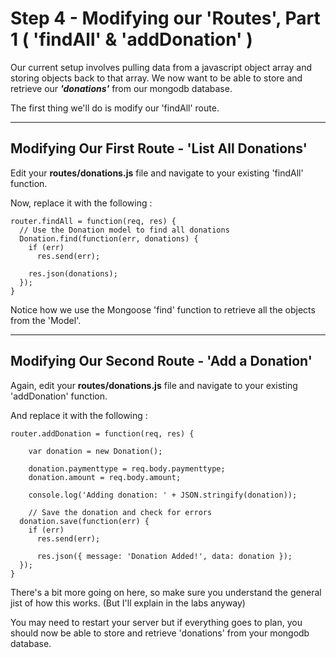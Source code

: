 # Step 4 - Modifying our 'Routes', Part 1 ( 'findAll' & 'addDonation' )

Our current setup involves pulling data from a javascript object array and storing objects back to that array. We now want to be able to store and retrieve our ***'donations'*** from our mongodb database.

The first thing we'll do is modify our 'findAll' route.

---
## Modifying Our First Route - 'List All Donations'

Edit your **routes/donations.js** file and navigate to your existing 'findAll' function.

Now, replace it with the following :

```
router.findAll = function(req, res) {
  // Use the Donation model to find all donations
  Donation.find(function(err, donations) {
    if (err)
      res.send(err);

    res.json(donations);
  });
}
```

Notice how we use the Mongoose 'find' function to retrieve all the objects from the 'Model'.

---
## Modifying Our Second Route - 'Add a Donation'

Again, edit your **routes/donations.js** file and navigate to your existing 'addDonation' function.

And replace it with the following :

```
router.addDonation = function(req, res) {

    var donation = new Donation();
    
    donation.paymenttype = req.body.paymenttype;
    donation.amount = req.body.amount;

    console.log('Adding donation: ' + JSON.stringify(donation));
    
    // Save the donation and check for errors
  donation.save(function(err) {
    if (err)
      res.send(err);

      res.json({ message: 'Donation Added!', data: donation });
  });
}
```
There's a bit more going on here, so make sure you understand the general jist of how this works. (But I'll explain in the labs anyway)

You may need to restart your server but if everything goes to plan, you should now be able to store and retrieve 'donations' from your mongodb database.
